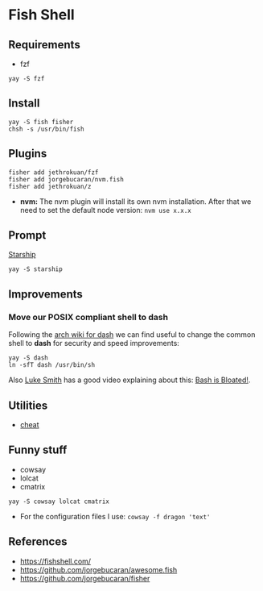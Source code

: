 # Fish Shell

## Requirements

- fzf

```
yay -S fzf
```

## Install

```
yay -S fish fisher
chsh -s /usr/bin/fish
```

## Plugins

```
fisher add jethrokuan/fzf
fisher add jorgebucaran/nvm.fish
fisher add jethrokuan/z
```

- **nvm:** The nvm plugin will install its own nvm installation. After that we
  need to set the default node version: `nvm use x.x.x`

## Prompt

[Starship](https://starship.rs/)

```
yay -S starship
```

## Improvements

### Move our POSIX compliant shell to dash

Following the [arch wiki for dash](https://wiki.archlinux.org/index.php/Dash)
we can find useful to change the common shell to **dash** for security and
speed improvements:

```
yay -S dash
ln -sfT dash /usr/bin/sh
```

Also [Luke Smith](https://lukesmith.xyz/) has a good video explaining about
this: [Bash is Bloated!](https://lbry.tv/@Luke:7/bash-is-bloated:8).

## Utilities

- [cheat](https://github.com/cheat/cheat)

## Funny stuff

- cowsay
- lolcat
- cmatrix

```
yay -S cowsay lolcat cmatrix
```

- For the configuration files I use: `cowsay -f dragon 'text'`

## References

- https://fishshell.com/
- https://github.com/jorgebucaran/awesome.fish
- https://github.com/jorgebucaran/fisher
